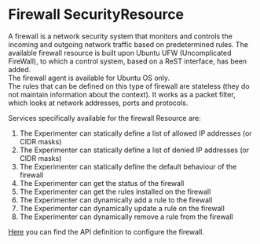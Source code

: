 # Firewall SecurityResource
A firewall is a network security system that monitors and controls the incoming and outgoing 
network traffic based on predetermined rules. 
The available firewall resource is built upon Ubuntu UFW (Uncomplicated FireWall), to which a 
control system, based on a ReST interface, has been added.  
The firewall agent is available for Ubuntu OS only.  
The rules that can be defined on this type of firewall are stateless (they do not maintain 
information about the context). It works as a packet filter, which looks at network addresses, 
ports and protocols.  

Services specifically available for the firewall Resource are:  
1. The Experimenter can statically define a list of allowed IP addresses (or CIDR masks) 
2. The Experimenter can statically define a list of denied IP addresses (or CIDR masks) 
3. The Experimenter can statically define the default behaviour of the firewall  
4. The Experimenter can get the status of the firewall 
5. The Experimenter can get the rules installed on the firewall 
6. The Experimenter can dynamically add a rule to the firewall 
7. The Experimenter can dynamically update a rule on the firewall 
8. The Experimenter can dynamically remove a rule from the firewall 

[Here][fw-api] you can find the API definition to configure the firewall.

[fw-api]: firewall.adoc
